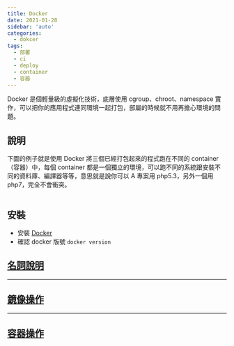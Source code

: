 ```yaml
---
title: Docker
date: 2021-01-28
sidebar: 'auto'
categories:
  - dokcer
tags:
  - 部署
  - ci
  - deploy
  - container
  - 容器
---
```


Docker 是個輕量級的虛擬化技術，底層使用 cgroup、chroot、namespace 實作，可以把你的應用程式連同環境一起打包，部屬的時候就不用再擔心環境的問題。

## 說明

下圖的例子就是使用 Docker 將三個已經打包起來的程式跑在不同的 container（容器）中，每個 container 都是一個獨立的環境，可以跑不同的系統跟安裝不同的資料庫、編譯器等等，意思就是說你可以 A 專案用 php5.3，另外一個用 php7，完全不會衝突。

<img :src="$withBase('/img/dockerImage.png')" >

## 安裝

- 安裝 [Docker](https://docs.docker.com/install/)
- 確認 docker 版號 `docker version`

## [名詞說明](./docker_info.md)

---

## [鏡像操作](./image.md)

---

## [容器操作](./container.md)
